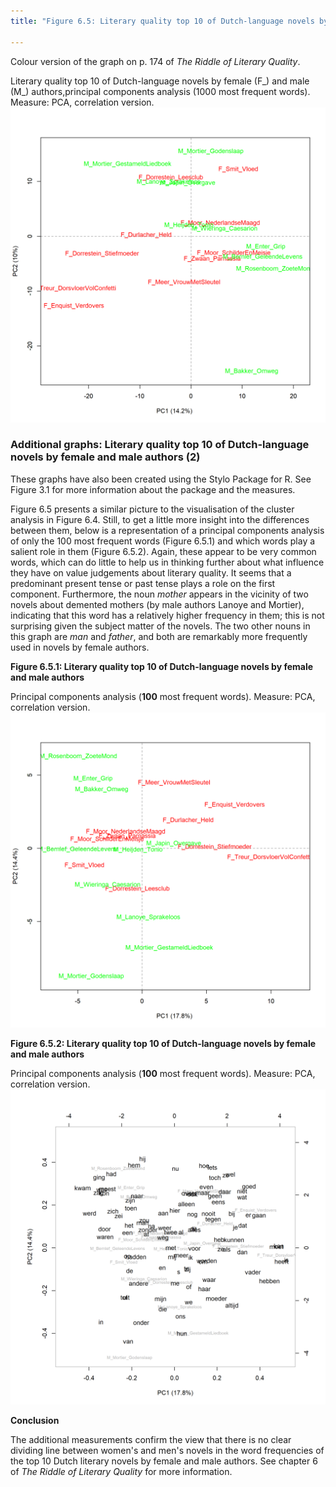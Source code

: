 ```yaml
---
title: "Figure 6.5: Literary quality top 10 of Dutch-language novels by female and male authors (2)"

---
```


Colour version of the graph on p. 174 of *The Riddle of Literary Quality*.

Literary quality top 10 of Dutch-language novels by female (F_) and male (M_) authors,principal components analysis (1000 most frequent words). Measure: PCA, correlation version.
![Figure 6.5](public/11_3_0_PCA_1000_MFWs_Culled_0__PCA__corr.png)

### **Additional graphs: Literary quality top 10 of Dutch-language novels by female and male authors (2)**

These graphs have also been created using the Stylo Package for R. See Figure 3.1 for more information about the package and the measures.

Figure 6.5 presents a similar picture to the visualisation of the cluster analysis in Figure 6.4. Still, to get a little more insight into the differences between them, below is a representation of a principal components analysis of only the 100 most frequent words (Figure 6.5.1) and which words play a salient role in them (Figure 6.5.2). Again, these appear to be very common words, which can do little to help us in thinking further about what influence they have on value judgements about literary quality. It seems that a predominant present tense or past tense plays a role on the first component. Furthermore, the noun *mother* appears in the vicinity of two novels about demented mothers (by male authors Lanoye and Mortier), indicating that this word has a relatively higher frequency in them; this is not surprising given the subject matter of the novels. The two other nouns in this graph are *man* and *father*, and both are remarkably more frequently used in novels by female authors.

**Figure 6.5.1: Literary quality top 10 of Dutch-language novels by female and male authors**

Principal components analysis (**100** most frequent words). Measure: PCA, correlation version.
![Figure 6.5.1](public/11_3_1_PCA_100_MFWs_Culled_0__PCA__corr.png)

**Figure 6.5.2: Literary quality top 10 of Dutch-language novels by female and male authors**

Principal components analysis (**100** most frequent words). Measure: PCA, correlation version.
![Figure 6.5.2](public/11_3_2_loadings_PCA_100_MFWs_Culled_0__PCA__corr.png)

**Conclusion**

The additional measurements confirm the view that there is no clear dividing line between women's and men's novels in the word frequencies of the top 10 Dutch literary novels by female and male authors. See chapter 6 of *The Riddle of Literary Quality* for more information.

